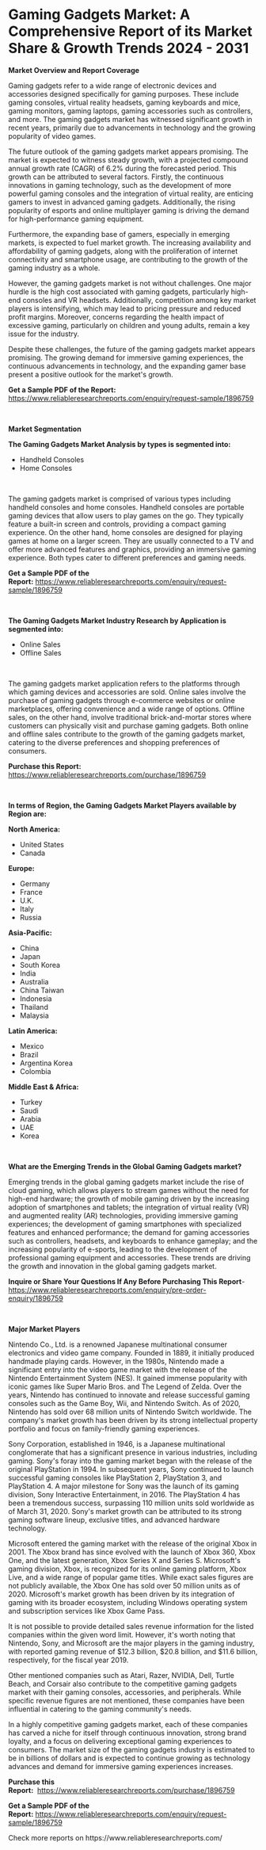 <p><h1>Gaming Gadgets Market: A Comprehensive Report of its Market Share & Growth Trends 2024 - 2031</h1></p><p><strong>Market Overview and Report Coverage</strong></p>
<p><p>Gaming gadgets refer to a wide range of electronic devices and accessories designed specifically for gaming purposes. These include gaming consoles, virtual reality headsets, gaming keyboards and mice, gaming monitors, gaming laptops, gaming accessories such as controllers, and more. The gaming gadgets market has witnessed significant growth in recent years, primarily due to advancements in technology and the growing popularity of video games.</p><p>The future outlook of the gaming gadgets market appears promising. The market is expected to witness steady growth, with a projected compound annual growth rate (CAGR) of 6.2% during the forecasted period. This growth can be attributed to several factors. Firstly, the continuous innovations in gaming technology, such as the development of more powerful gaming consoles and the integration of virtual reality, are enticing gamers to invest in advanced gaming gadgets. Additionally, the rising popularity of esports and online multiplayer gaming is driving the demand for high-performance gaming equipment.</p><p>Furthermore, the expanding base of gamers, especially in emerging markets, is expected to fuel market growth. The increasing availability and affordability of gaming gadgets, along with the proliferation of internet connectivity and smartphone usage, are contributing to the growth of the gaming industry as a whole.</p><p>However, the gaming gadgets market is not without challenges. One major hurdle is the high cost associated with gaming gadgets, particularly high-end consoles and VR headsets. Additionally, competition among key market players is intensifying, which may lead to pricing pressure and reduced profit margins. Moreover, concerns regarding the health impact of excessive gaming, particularly on children and young adults, remain a key issue for the industry.</p><p>Despite these challenges, the future of the gaming gadgets market appears promising. The growing demand for immersive gaming experiences, the continuous advancements in technology, and the expanding gamer base present a positive outlook for the market's growth.</p></p>
<p><strong>Get a Sample PDF of the Report:</strong> <a href="https://www.reliableresearchreports.com/enquiry/request-sample/1896759">https://www.reliableresearchreports.com/enquiry/request-sample/1896759</a></p>
<p>&nbsp;</p>
<p><strong>Market Segmentation</strong></p>
<p><strong>The Gaming Gadgets Market Analysis by types is segmented into:</strong></p>
<p><ul><li>Handheld Consoles</li><li>Home Consoles</li></ul></p>
<p>&nbsp;</p>
<p><p>The gaming gadgets market is comprised of various types including handheld consoles and home consoles. Handheld consoles are portable gaming devices that allow users to play games on the go. They typically feature a built-in screen and controls, providing a compact gaming experience. On the other hand, home consoles are designed for playing games at home on a larger screen. They are usually connected to a TV and offer more advanced features and graphics, providing an immersive gaming experience. Both types cater to different preferences and gaming needs.</p></p>
<p><strong>Get a Sample PDF of the Report:</strong>&nbsp;<a href="https://www.reliableresearchreports.com/enquiry/request-sample/1896759">https://www.reliableresearchreports.com/enquiry/request-sample/1896759</a></p>
<p>&nbsp;</p>
<p><strong>The Gaming Gadgets Market Industry Research by Application is segmented into:</strong></p>
<p><ul><li>Online Sales</li><li>Offline Sales</li></ul></p>
<p>&nbsp;</p>
<p><p>The gaming gadgets market application refers to the platforms through which gaming devices and accessories are sold. Online sales involve the purchase of gaming gadgets through e-commerce websites or online marketplaces, offering convenience and a wide range of options. Offline sales, on the other hand, involve traditional brick-and-mortar stores where customers can physically visit and purchase gaming gadgets. Both online and offline sales contribute to the growth of the gaming gadgets market, catering to the diverse preferences and shopping preferences of consumers.</p></p>
<p><strong>Purchase this Report:</strong>&nbsp; <a href="https://www.reliableresearchreports.com/purchase/1896759">https://www.reliableresearchreports.com/purchase/1896759</a></p>
<p>&nbsp;</p>
<p><strong>In terms of Region, the Gaming Gadgets Market Players available by Region are:</strong></p>
<p>
    <p> <strong> North America: </strong>
        <ul>
            <li>United States</li>
            <li>Canada</li>
        </ul>
        </p> 
    <p> <strong> Europe: </strong>
        <ul>
            <li>Germany</li>
            <li>France</li>
            <li>U.K.</li>
            <li>Italy</li>
            <li>Russia</li>
        </ul>
        </p> 
    <p> <strong> Asia-Pacific: </strong>
        <ul>
            <li>China</li>
            <li>Japan</li>
            <li>South Korea</li>
            <li>India</li>
            <li>Australia</li>
            <li>China Taiwan</li>
            <li>Indonesia</li>
            <li>Thailand</li>
            <li>Malaysia</li>
        </ul>
        </p> 
    <p> <strong> Latin America: </strong>
        <ul>
            <li>Mexico</li>
            <li>Brazil</li>
            <li>Argentina Korea</li>
            <li>Colombia</li>
        </ul>
        </p> 
    <p> <strong> Middle East & Africa: </strong>
        <ul>
            <li>Turkey</li>
            <li>Saudi</li>
            <li>Arabia</li>
            <li>UAE</li>
            <li>Korea</li>
        </ul>
    </p>
    </p>
<p>&nbsp;</p>
<p><strong>What are the Emerging Trends in the Global Gaming Gadgets market?</strong></p>
<p><p>Emerging trends in the global gaming gadgets market include the rise of cloud gaming, which allows players to stream games without the need for high-end hardware; the growth of mobile gaming driven by the increasing adoption of smartphones and tablets; the integration of virtual reality (VR) and augmented reality (AR) technologies, providing immersive gaming experiences; the development of gaming smartphones with specialized features and enhanced performance; the demand for gaming accessories such as controllers, headsets, and keyboards to enhance gameplay; and the increasing popularity of e-sports, leading to the development of professional gaming equipment and accessories. These trends are driving the growth and innovation in the global gaming gadgets market.</p></p>
<p><strong>Inquire or Share Your Questions If Any Before Purchasing This Report</strong>- <a href="https://www.reliableresearchreports.com/enquiry/pre-order-enquiry/1896759">https://www.reliableresearchreports.com/enquiry/pre-order-enquiry/1896759</a></p>
<p>&nbsp;</p>
<p><strong>Major Market Players</strong></p>
<p><p>Nintendo Co., Ltd. is a renowned Japanese multinational consumer electronics and video game company. Founded in 1889, it initially produced handmade playing cards. However, in the 1980s, Nintendo made a significant entry into the video game market with the release of the Nintendo Entertainment System (NES). It gained immense popularity with iconic games like Super Mario Bros. and The Legend of Zelda. Over the years, Nintendo has continued to innovate and release successful gaming consoles such as the Game Boy, Wii, and Nintendo Switch. As of 2020, Nintendo has sold over 68 million units of Nintendo Switch worldwide. The company's market growth has been driven by its strong intellectual property portfolio and focus on family-friendly gaming experiences.</p><p>Sony Corporation, established in 1946, is a Japanese multinational conglomerate that has a significant presence in various industries, including gaming. Sony's foray into the gaming market began with the release of the original PlayStation in 1994. In subsequent years, Sony continued to launch successful gaming consoles like PlayStation 2, PlayStation 3, and PlayStation 4. A major milestone for Sony was the launch of its gaming division, Sony Interactive Entertainment, in 2016. The PlayStation 4 has been a tremendous success, surpassing 110 million units sold worldwide as of March 31, 2020. Sony's market growth can be attributed to its strong gaming software lineup, exclusive titles, and advanced hardware technology.</p><p>Microsoft entered the gaming market with the release of the original Xbox in 2001. The Xbox brand has since evolved with the launch of Xbox 360, Xbox One, and the latest generation, Xbox Series X and Series S. Microsoft's gaming division, Xbox, is recognized for its online gaming platform, Xbox Live, and a wide range of popular game titles. While exact sales figures are not publicly available, the Xbox One has sold over 50 million units as of 2020. Microsoft's market growth has been driven by its integration of gaming with its broader ecosystem, including Windows operating system and subscription services like Xbox Game Pass.</p><p>It is not possible to provide detailed sales revenue information for the listed companies within the given word limit. However, it's worth noting that Nintendo, Sony, and Microsoft are the major players in the gaming industry, with reported gaming revenue of $12.3 billion, $20.8 billion, and $11.6 billion, respectively, for the fiscal year 2019.</p><p>Other mentioned companies such as Atari, Razer, NVIDIA, Dell, Turtle Beach, and Corsair also contribute to the competitive gaming gadgets market with their gaming consoles, accessories, and peripherals. While specific revenue figures are not mentioned, these companies have been influential in catering to the gaming community's needs.</p><p>In a highly competitive gaming gadgets market, each of these companies has carved a niche for itself through continuous innovation, strong brand loyalty, and a focus on delivering exceptional gaming experiences to consumers. The market size of the gaming gadgets industry is estimated to be in billions of dollars and is expected to continue growing as technology advances and demand for immersive gaming experiences increases.</p></p>
<p><strong>Purchase this Report:</strong>&nbsp;&nbsp;<a href="https://www.reliableresearchreports.com/purchase/1896759">https://www.reliableresearchreports.com/purchase/1896759</a></p>
<p></p>
<p><strong>Get a Sample PDF of the Report:</strong>&nbsp;<a href="https://www.reliableresearchreports.com/enquiry/request-sample/1896759">https://www.reliableresearchreports.com/enquiry/request-sample/1896759</a></p>
<p>Check more reports on https://www.reliableresearchreports.com/</p>